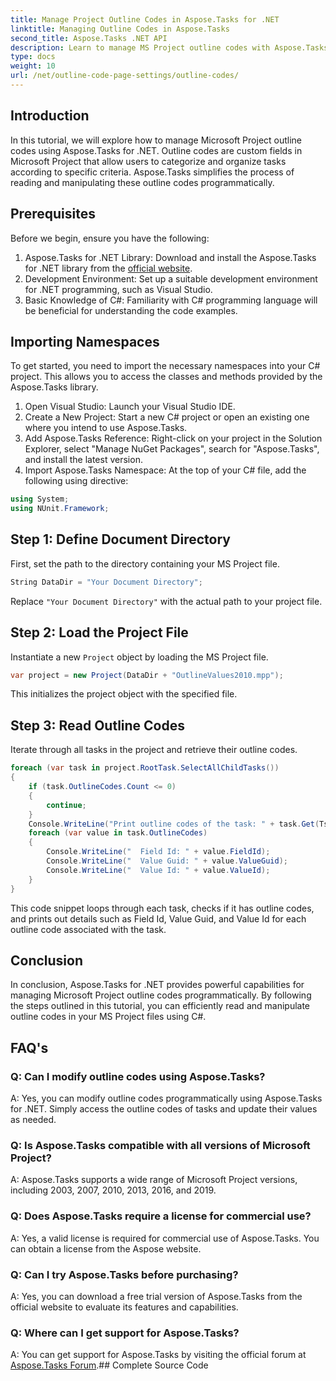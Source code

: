 ```yaml
---
title: Manage Project Outline Codes in Aspose.Tasks for .NET
linktitle: Managing Outline Codes in Aspose.Tasks
second_title: Aspose.Tasks .NET API
description: Learn to manage MS Project outline codes with Aspose.Tasks for .NET. Simplify project organization effortlessly.
type: docs
weight: 10
url: /net/outline-code-page-settings/outline-codes/
---
```

## Introduction
In this tutorial, we will explore how to manage Microsoft Project outline codes using Aspose.Tasks for .NET. Outline codes are custom fields in Microsoft Project that allow users to categorize and organize tasks according to specific criteria. Aspose.Tasks simplifies the process of reading and manipulating these outline codes programmatically.
## Prerequisites
Before we begin, ensure you have the following:
1. Aspose.Tasks for .NET Library: Download and install the Aspose.Tasks for .NET library from the [official website](https://releases.aspose.com/tasks/net/).
2. Development Environment: Set up a suitable development environment for .NET programming, such as Visual Studio.
3. Basic Knowledge of C#: Familiarity with C# programming language will be beneficial for understanding the code examples.

## Importing Namespaces
To get started, you need to import the necessary namespaces into your C# project. This allows you to access the classes and methods provided by the Aspose.Tasks library.
1. Open Visual Studio: Launch your Visual Studio IDE.
2. Create a New Project: Start a new C# project or open an existing one where you intend to use Aspose.Tasks.
3. Add Aspose.Tasks Reference: Right-click on your project in the Solution Explorer, select "Manage NuGet Packages", search for "Aspose.Tasks", and install the latest version.
4. Import Aspose.Tasks Namespace: At the top of your C# file, add the following using directive:
```csharp
using System;
using NUnit.Framework;
```
## Step 1: Define Document Directory
First, set the path to the directory containing your MS Project file.
```csharp
String DataDir = "Your Document Directory";
```
Replace `"Your Document Directory"` with the actual path to your project file.
## Step 2: Load the Project File
Instantiate a new `Project` object by loading the MS Project file.
```csharp
var project = new Project(DataDir + "OutlineValues2010.mpp");
```
This initializes the project object with the specified file.
## Step 3: Read Outline Codes
Iterate through all tasks in the project and retrieve their outline codes.
```csharp
foreach (var task in project.RootTask.SelectAllChildTasks())
{
    if (task.OutlineCodes.Count <= 0)
    {
        continue;
    }
    Console.WriteLine("Print outline codes of the task: " + task.Get(Tsk.Name));
    foreach (var value in task.OutlineCodes)
    {
        Console.WriteLine("  Field Id: " + value.FieldId);
        Console.WriteLine("  Value Guid: " + value.ValueGuid);
        Console.WriteLine("  Value Id: " + value.ValueId);
    }
}
```
This code snippet loops through each task, checks if it has outline codes, and prints out details such as Field Id, Value Guid, and Value Id for each outline code associated with the task.

## Conclusion
In conclusion, Aspose.Tasks for .NET provides powerful capabilities for managing Microsoft Project outline codes programmatically. By following the steps outlined in this tutorial, you can efficiently read and manipulate outline codes in your MS Project files using C#.
## FAQ's
### Q: Can I modify outline codes using Aspose.Tasks?
A: Yes, you can modify outline codes programmatically using Aspose.Tasks for .NET. Simply access the outline codes of tasks and update their values as needed.
### Q: Is Aspose.Tasks compatible with all versions of Microsoft Project?
A: Aspose.Tasks supports a wide range of Microsoft Project versions, including 2003, 2007, 2010, 2013, 2016, and 2019.
### Q: Does Aspose.Tasks require a license for commercial use?
A: Yes, a valid license is required for commercial use of Aspose.Tasks. You can obtain a license from the Aspose website.
### Q: Can I try Aspose.Tasks before purchasing?
A: Yes, you can download a free trial version of Aspose.Tasks from the official website to evaluate its features and capabilities.
### Q: Where can I get support for Aspose.Tasks?
A: You can get support for Aspose.Tasks by visiting the official forum at [Aspose.Tasks Forum](https://forum.aspose.com/c/tasks/15).## Complete Source Code
